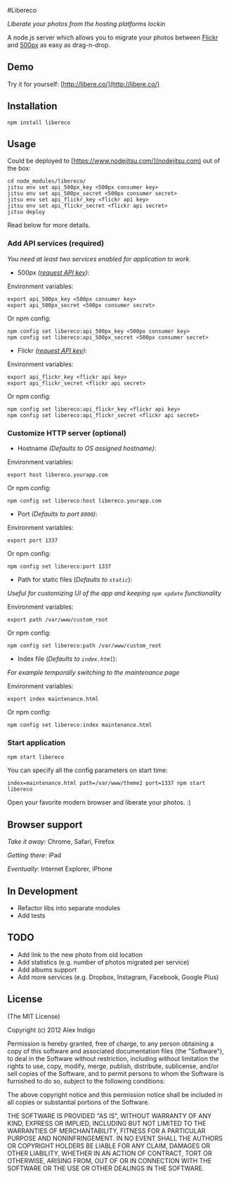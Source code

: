 #Libereco

*Liberate your photos from the hosting platforms lockin*

A node.js server which allows you to migrate your photos between [Flickr](http://www.flickr.com/) and [500px](http://www.500px.com/) as easy as drag-n-drop.

## Demo

Try it for yourself: [http://libere.co/](http://libere.co/)

## Installation

```
npm install libereco
```

## Usage

Could be deployed to [https://www.nodejitsu.com/](nodejitsu.com) out of the box:
```
cd node_modules/libereco/
jitsu env set api_500px_key <500px consumer key>
jitsu env set api_500px_secret <500px consumer secret>
jitsu env set api_flickr_key <flickr api key>
jitsu env set api_flickr_secret <flickr api secret>
jitsu deploy
```

Read below for more details.

### Add API services (required)

*You need at least two services enabled for application to work.*

* 500px *([request API key](http://500px.com/settings/applications?from=developers))*:

Environment variables:
```
export api_500px_key <500px consumer key>
export api_500px_secret <500px consumer secret>
```

Or npm config:
```
npm config set libereco:api_500px_key <500px consumer key>
npm config set libereco:api_500px_secret <500px consumer secret>
```

* Flickr  *([request API key](http://www.flickr.com/services/apps/create/apply/))*:

Environment variables:
```
export api_flickr_key <flickr api key>
export api_flickr_secret <flickr api secret>
```

Or npm config:
```
npm config set libereco:api_flickr_key <flickr api key>
npm config set libereco:api_flickr_secret <flickr api secret>
```

### Customize HTTP server (optional)

* Hostname *(Defaults to OS assigned hostname)*:

Environment variables:
```
export host libereco.yourapp.com
```

Or npm config:
```
npm config set libereco:host libereco.yourapp.com
```

* Port *(Defaults to port ```8000```)*:

Environment variables:
```
export port 1337
```

Or npm config:
```
npm config set libereco:port 1337
```

* Path for static files (*Defaults to ```static```*):

*Useful for customizing UI of the app and keeping `npm update` functionality*

Environment variables:
```
export path /var/www/custom_root
```

Or npm config:
```
npm config set libereco:path /var/www/custom_root
```

* Index file (*Defaults to ```index.html```*):

*For example temporally switching to the maintenance page*

Environment variables:
```
export index maintenance.html
```

Or npm config:
```
npm config set libereco:index maintenance.html
```

### Start application

```
npm start libereco
```

You can specify all the config parameters on start time:


```
index=maintenance.html path=/var/www/theme2 port=1337 npm start libereco
```

Open your favorite modern browser and liberate your photos. :)

## Browser support

*Take it away*: Chrome, Safari, Firefox

*Getting there*: iPad

*Eventually*: Internet Explorer, iPhone

## In Development

* Refactor libs into separate modules
* Add tests

## TODO

* Add link to the new photo from old location
* Add statistics (e.g. number of photos migrated per service)
* Add albums support
* Add more services (e.g. Dropbox, Instagram, Facebook, Google Plus)

## License

(The MIT License)

Copyright (c) 2012 Alex Indigo

Permission is hereby granted, free of charge, to any person obtaining a copy of this software and associated documentation files (the "Software"), to deal in the Software without restriction, including without limitation the rights to use, copy, modify, merge, publish, distribute, sublicense, and/or sell copies of the Software, and to permit persons to whom the Software is furnished to do so, subject to the following conditions:

The above copyright notice and this permission notice shall be included in all copies or substantial portions of the Software.

THE SOFTWARE IS PROVIDED "AS IS", WITHOUT WARRANTY OF ANY KIND, EXPRESS OR IMPLIED, INCLUDING BUT NOT LIMITED TO THE WARRANTIES OF MERCHANTABILITY, FITNESS FOR A PARTICULAR PURPOSE AND NONINFRINGEMENT. IN NO EVENT SHALL THE AUTHORS OR COPYRIGHT HOLDERS BE LIABLE FOR ANY CLAIM, DAMAGES OR OTHER LIABILITY, WHETHER IN AN ACTION OF CONTRACT, TORT OR OTHERWISE, ARISING FROM, OUT OF OR IN CONNECTION WITH THE SOFTWARE OR THE USE OR OTHER DEALINGS IN THE SOFTWARE.

